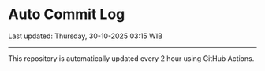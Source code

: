 # Auto Commit Log

Last updated: Thursday, 30-10-2025 03:15 WIB

---

This repository is automatically updated every 2 hour using GitHub Actions.

